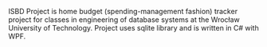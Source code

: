 ISBD Project is home budget (spending-management fashion) tracker project for classes in engineering of database systems at the Wrocław University of Technology.
Project uses sqlite library and is written in C# with WPF. 
